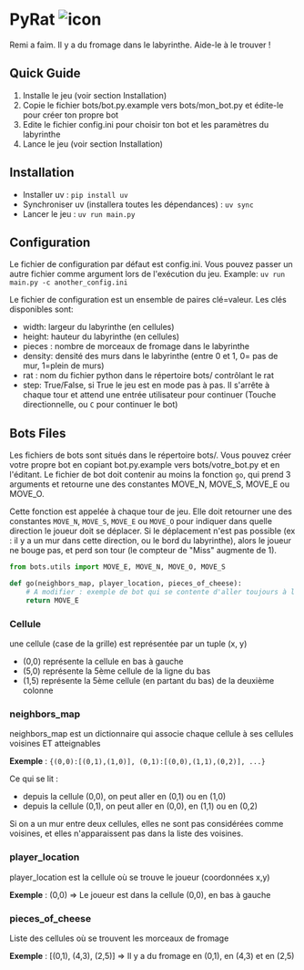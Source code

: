 PyRat ![icon](resources/various/pyrat.ico)
===================

Remi a faim. Il y a du fromage dans le labyrinthe. Aide-le à le trouver !

Quick Guide
---------------------------------
1. Installe le jeu (voir section Installation)
2. Copie le fichier bots/bot.py.example vers bots/mon_bot.py et édite-le pour créer ton propre bot
3. Edite le fichier config.ini pour choisir ton bot et les paramètres du labyrinthe
4. Lance le jeu (voir section Installation)

Installation
---------------------------------

- Installer uv : `pip install uv`
- Synchroniser uv (installera toutes les dépendances) : `uv sync`
- Lancer le jeu : `uv run main.py`


Configuration
---------------------------------

Le fichier de configuration par défaut est config.ini. Vous pouvez passer un autre fichier comme argument lors de l'exécution du jeu.
Example: `uv run main.py -c another_config.ini`

Le fichier de configuration est un ensemble de paires clé=valeur. Les clés disponibles sont:
- width: largeur du labyrinthe (en cellules)
- height: hauteur du labyrinthe (en cellules)
- pieces : nombre de morceaux de fromage dans le labyrinthe
- density: densité des murs dans le labyrinthe (entre 0 et 1, 0= pas de mur, 1=plein de murs)
- rat : nom du fichier python dans le répertoire bots/ contrôlant le rat
- step: True/False, si True le jeu est en mode pas à pas. Il s'arrête à chaque tour et attend une entrée utilisateur pour continuer (Touche directionnelle, ou `C` pour continuer le bot)


Bots Files
---------------------------------

Les fichiers de bots sont situés dans le répertoire bots/. Vous pouvez créer votre propre bot en copiant bot.py.example vers bots/votre_bot.py et en l'éditant.
Le fichier de bot doit contenir au moins la fonction `go`, qui prend 3 arguments et retourne une des constantes MOVE_N, MOVE_S, MOVE_E ou MOVE_O.

Cette fonction est appelée à chaque tour de jeu. Elle doit retourner une des constantes `MOVE_N`, `MOVE_S`, `MOVE_E` ou `MOVE_O` pour indiquer dans quelle direction le joueur doit se déplacer.
Si le déplacement n'est pas possible (ex : il y a un mur dans cette direction, ou le bord du labyrinthe), alors le joueur ne bouge pas, et perd son tour (le compteur de "Miss" augmente de 1).



```Python
from bots.utils import MOVE_E, MOVE_N, MOVE_O, MOVE_S

def go(neighbors_map, player_location, pieces_of_cheese):
    # A modifier : exemple de bot qui se contente d'aller toujours à l'Est
    return MOVE_E
```



### Cellule

une cellule (case de la grille) est représentée par un tuple (x, y)
- (0,0) représente la cellule en bas à gauche
- (5,0) représente la 5ème cellule de la ligne du bas
- (1,5) représente la 5ème cellule (en partant du bas) de la deuxième colonne


### neighbors_map

neighbors_map est un dictionnaire qui associe chaque cellule à ses cellules voisines ET atteignables

**Exemple** : `{(0,0):[(0,1),(1,0)], (0,1):[(0,0),(1,1),(0,2)], ...}`

Ce qui se lit :
- depuis la cellule (0,0), on peut aller en (0,1) ou en (1,0)
- depuis la cellule (0,1), on peut aller en (0,0), en (1,1) ou en (0,2)

Si on a un mur entre deux cellules, elles ne sont pas considérées comme voisines, et elles n'apparaissent pas dans la liste des voisines.

### player_location

player_location est la cellule où se trouve le joueur (coordonnées x,y)

**Exemple** : (0,0) => Le joueur est dans la cellule (0,0), en bas à gauche

### pieces_of_cheese

Liste des cellules où se trouvent les morceaux de fromage

**Exemple** : [(0,1), (4,3), (2,5)] => Il y a du fromage en (0,1), en (4,3) et en (2,5)
